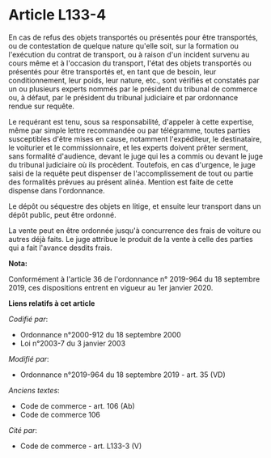 # Article L133-4

En cas de refus des objets transportés ou présentés pour être transportés, ou de contestation de quelque nature qu'elle soit,
sur la formation ou l'exécution du contrat de transport, ou à raison d'un incident survenu au cours même et à l'occasion du
transport, l'état des objets transportés ou présentés pour être transportés et, en tant que de besoin, leur conditionnement,
leur poids, leur nature, etc., sont vérifiés et constatés par un ou plusieurs experts nommés par le président du tribunal de
commerce ou, à défaut, par le président du   tribunal judiciaire et par ordonnance rendue sur requête. 

Le requérant est tenu, sous sa responsabilité, d'appeler à cette expertise, même par simple lettre recommandée ou par
télégramme, toutes parties susceptibles d'être mises en cause, notamment l'expéditeur, le destinataire, le voiturier et le
commissionnaire, et les experts doivent prêter serment, sans formalité d'audience, devant le juge qui les a commis ou devant
le juge du   tribunal judiciaire où ils procèdent. Toutefois, en cas d'urgence, le juge saisi de la requête peut dispenser de
l'accomplissement de tout ou partie des formalités prévues au présent alinéa. Mention est faite de cette dispense dans
l'ordonnance. 

Le dépôt ou séquestre des objets en litige, et ensuite leur transport dans un dépôt public, peut être ordonné. 

La vente peut en être ordonnée jusqu'à concurrence des frais de voiture ou autres déjà faits. Le juge attribue le produit de
la vente à celle des parties qui a fait l'avance desdits frais.

**Nota:**

Conformément à l'article 36 de l'ordonnance n° 2019-964 du 18 septembre 2019, ces dispositions entrent en vigueur au 1er
janvier 2020.

**Liens relatifs à cet article**

_Codifié par_:

  - Ordonnance n°2000-912 du 18 septembre 2000
  - Loi n°2003-7 du 3 janvier 2003

_Modifié par_:

  - Ordonnance n°2019-964 du 18 septembre 2019 - art. 35 (VD)

_Anciens textes_:

  - Code de commerce - art. 106 (Ab)
  - Code de commerce 106

_Cité par_:

  - Code de commerce - art. L133-3 (V)
